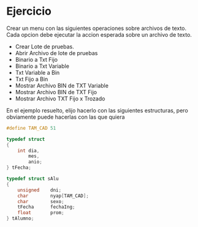 # Ejercicio

Crear un menu con las siguientes operaciones sobre archivos de texto. Cada opcion debe ejecutar la accion esperada sobre un archivo de texto.

- Crear Lote de pruebas.
- Abrir Archivo de lote de pruebas
- Binario a Txt Fijo
- Binario a Txt Variable
- Txt Variable a Bin
- Txt Fijo a Bin
- Mostrar Archivo BIN de TXT Variable
- Mostrar Archivo BIN de TXT Fijo
- Mostrar Archivo TXT Fijo x Trozado

En el ejemplo resuelto, elijo hacerlo con las siguientes estructuras, pero obviamente puede hacerlas con las que quiera

```C
#define TAM_CAD 51

typedef struct
{
    int dia,
        mes,
        anio;
} tFecha;

typedef struct sAlu
{
    unsigned    dni;
    char        nyap[TAM_CAD];
    char        sexo;
    tFecha      fechaIng;
    float       prom;
} tAlumno;
```

